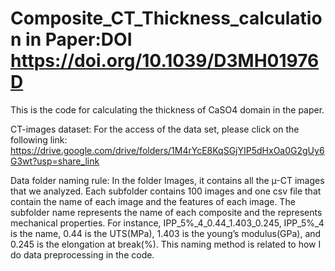 # Composite_CT_Thickness_calculation in Paper:DOI	https://doi.org/10.1039/D3MH01976D 
This is the code for calculating the thickness of CaSO4 domain in the paper.

CT-images dataset: For the access of the data set, please click on the following link: https://drive.google.com/drive/folders/1M4rYcE8KqSGjYIP5dHxOa0G2gUy6G3wt?usp=share_link

Data folder naming rule: In the folder Images, it contains all the µ-CT images that we analyzed. Each subfolder contains 100 images and one csv file that contain the name of each image and the features of each image. The subfolder name represents the name of each composite and the represents mechanical properties. For instance, IPP_5%_4_0.44_1.403_0.245, IPP_5%_4 is the name, 0.44 is the UTS(MPa), 1.403 is the young’s modulus(GPa), and 0.245 is the elongation at break(%). This naming method is related to how I do data preprocessing in the code.

